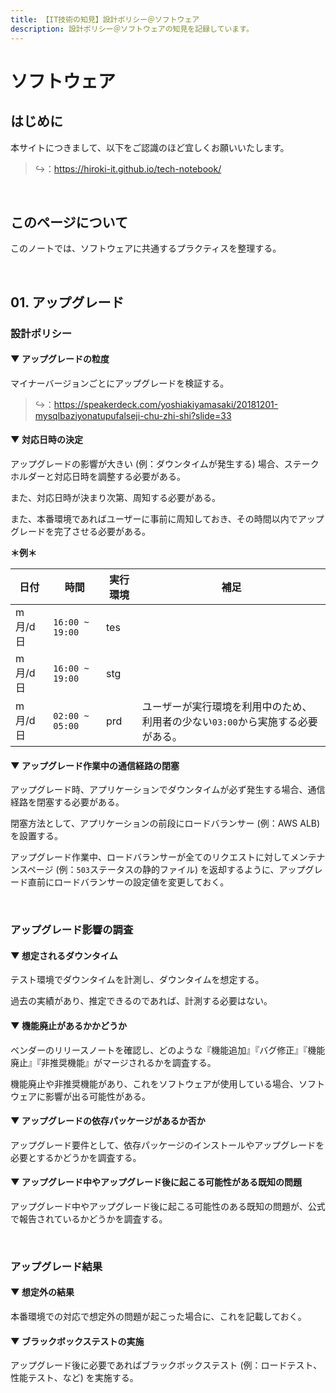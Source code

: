 ```yaml
---
title: 【IT技術の知見】設計ポリシー＠ソフトウェア
description: 設計ポリシー＠ソフトウェアの知見を記録しています。
---
```


# ソフトウェア

## はじめに

本サイトにつきまして、以下をご認識のほど宜しくお願いいたします。

> ↪️：https://hiroki-it.github.io/tech-notebook/

<br>

## このページについて

このノートでは、ソフトウェアに共通するプラクティスを整理する。

<br>

## 01. アップグレード

### 設計ポリシー

#### ▼ アップグレードの粒度

マイナーバージョンごとにアップグレードを検証する。

> ↪️：https://speakerdeck.com/yoshiakiyamasaki/20181201-mysqlbaziyonatupufalseji-chu-zhi-shi?slide=33

#### ▼ 対応日時の決定

アップグレードの影響が大きい (例：ダウンタイムが発生する) 場合、ステークホルダーと対応日時を調整する必要がある。

また、対応日時が決まり次第、周知する必要がある。

また、本番環境であればユーザーに事前に周知しておき、その時間以内でアップグレードを完了させる必要がある。

**＊例＊**

| 日付    | 時間            | 実行環境 | 補足                                                                            |
| ------- | --------------- | -------- | ------------------------------------------------------------------------------- |
| m月/d日 | `16:00 ~ 19:00` | tes      |                                                                                 |
| m月/d日 | `16:00 ~ 19:00` | stg      |                                                                                 |
| m月/d日 | `02:00 ~ 05:00` | prd      | ユーザーが実行環境を利用中のため、利用者の少ない`03:00`から実施する必要がある。 |

#### ▼ アップグレード作業中の通信経路の閉塞

アップグレード時、アプリケーションでダウンタイムが必ず発生する場合、通信経路を閉塞する必要がある。

閉塞方法として、アプリケーションの前段にロードバランサー (例：AWS ALB) を設置する。

アップグレード作業中、ロードバランサーが全てのリクエストに対してメンテナンスページ (例：`503`ステータスの静的ファイル) を返却するように、アップグレード直前にロードバランサーの設定値を変更しておく。

<br>

### アップグレード影響の調査

#### ▼ 想定されるダウンタイム

テスト環境でダウンタイムを計測し、ダウンタイムを想定する。

過去の実績があり、推定できるのであれば、計測する必要はない。

#### ▼ 機能廃止があるかかどうか

ベンダーのリリースノートを確認し、どのような『機能追加』『バグ修正』『機能廃止』『非推奨機能』がマージされるかを調査する。

機能廃止や非推奨機能があり、これをソフトウェアが使用している場合、ソフトウェアに影響が出る可能性がある。

#### ▼ アップグレードの依存パッケージがあるか否か

アップグレード要件として、依存パッケージのインストールやアップグレードを必要とするかどうかを調査する。

#### ▼ アップグレード中やアップグレード後に起こる可能性がある既知の問題

アップグレード中やアップグレード後に起こる可能性のある既知の問題が、公式で報告されているかどうかを調査する。

<br>

### アップグレード結果

#### ▼ 想定外の結果

本番環境での対応で想定外の問題が起こった場合に、これを記載しておく。

#### ▼ ブラックボックステストの実施

アップグレード後に必要であればブラックボックステスト (例：ロードテスト、性能テスト、など) を実施する。

<br>
